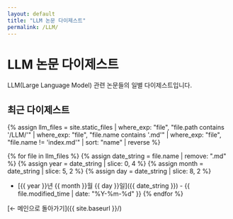 ```yaml
---
layout: default
title: "LLM 논문 다이제스트"
permalink: /LLM/
---
```


# LLM 논문 다이제스트

LLM(Large Language Model) 관련 논문들의 일별 다이제스트입니다.

## 최근 다이제스트

{% assign llm_files = site.static_files | where_exp: "file", "file.path contains '/LLM/'" | where_exp: "file", "file.name contains '.md'" | where_exp: "file", "file.name != 'index.md'" | sort: "name" | reverse %}

{% for file in llm_files %}
  {% assign date_string = file.name | remove: ".md" %}
  {% assign year = date_string | slice: 0, 4 %}
  {% assign month = date_string | slice: 5, 2 %}
  {% assign day = date_string | slice: 8, 2 %}
- [{{ year }}년 {{ month }}월 {{ day }}일]({{ date_string }}) - {{ file.modified_time | date: "%Y-%m-%d" }}
{% endfor %}

[← 메인으로 돌아가기]({{ site.baseurl }}/)
